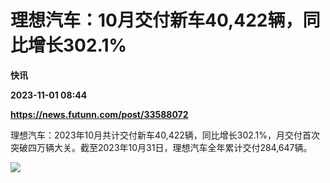 # 理想汽车：10月交付新车40,422辆，同比增长302.1%
**快讯**

**2023-11-01 08:44**

**https://news.futunn.com/post/33588072**

理想汽车：2023年10月共计交付新车40,422辆，同比增长302.1%，月交付首次突破四万辆大关。截至2023年10月31日，理想汽车全年累计交付284,647辆。

![](https://postimg.futunn.com/16988276219047000443551.png)